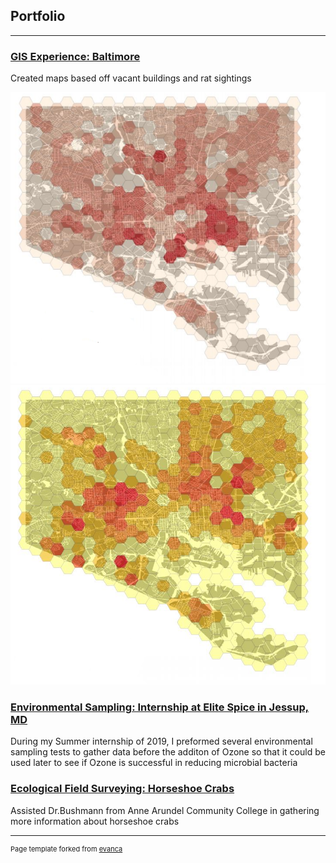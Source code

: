 ## Portfolio

---
### [GIS Experience: Baltimore](/project_probation/index)
Created maps based off vacant buildings and rat sightings 

<img src="images/SneakPeakVacancy.png?raw=true"/>
<img src="images/SneakPeakRat.png?raw=true"/>

### [Environmental Sampling: Internship at Elite Spice in Jessup, MD](/project_probation/index)
During my Summer internship of 2019, I preformed several environmental sampling tests to gather data before the additon of Ozone so that it could be used later to see if Ozone is successful in reducing microbial bacteria

### [Ecological Field Surveying: Horseshoe Crabs](/project_probation/index) 
Assisted Dr.Bushmann from Anne Arundel Community College in gathering more information about horseshoe crabs

---
<p style="font-size:11px">Page template forked from <a href="https://github.com/evanca/quick-portfolio">evanca</a></p>
<!-- Remove above link if you don't want to attibute -->
